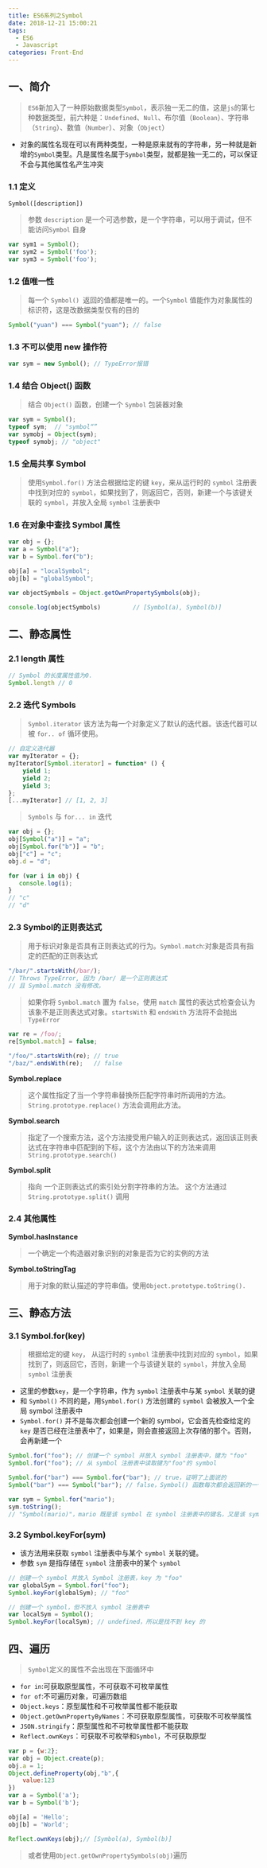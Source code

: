 ```yaml
---
title: ES6系列之Symbol
date: 2018-12-21 15:00:21
tags: 
  - ES6
  - Javascript
categories: Front-End
---
```


## 一、简介

> `ES6`新加入了一种原始数据类型`Symbol`，表示独一无二的值，这是`js`的第七种数据类型，前六种是：`Undefined`、`Null`、布尔值（`Boolean`）、字符串（`String`）、数值（`Number`）、对象（`Object`）

- 对象的属性名现在可以有两种类型，一种是原来就有的字符串，另一种就是新增的`Symbol`类型。凡是属性名属于`Symbol`类型，就都是独一无二的，可以保证不会与其他属性名产生冲突

### 1.1 定义

```
Symbol([description])
```

> 参数 `description` 是一个可选参数，是一个字符串，可以用于调试，但不能访问`Symbol` 自身

```js
var sym1 = Symbol();
var sym2 = Symbol('foo');
var sym3 = Symbol('foo');
```

### 1.2 值唯一性

> 每一个 `Symbol() `返回的值都是唯一的。一个`Symbol` 值能作为对象属性的标识符，这是改数据类型仅有的目的

```js
Symbol("yuan") === Symbol("yuan"); // false 
```

### 1.3 不可以使用 new 操作符

```js
var sym = new Symbol(); // TypeError报错
```

### 1.4 结合 Object() 函数

> 结合 `Object()` 函数，创建一个 `Symbol` 包装器对象

```js
var sym = Symbol();
typeof sym;  // "symbol“”
var symobj = Object(sym);
typeof symobj; // "object"
```

### 1.5 全局共享 Symbol

> 使用`Symbol.for()` 方法会根据给定的键 `key`，来从运行时的 `symbol` 注册表中找到对应的 `symbol`，如果找到了，则返回它，否则，新建一个与该键关联的 `symbol`，并放入全局 `symbol` 注册表中

### 1.6 在对象中查找 Symbol 属性

```js
var obj = {};
var a = Symbol("a");
var b = Symbol.for("b");

obj[a] = "localSymbol";
obj[b] = "globalSymbol";

var objectSymbols = Object.getOwnPropertySymbols(obj);

console.log(objectSymbols)         // [Symbol(a), Symbol(b)]
```

## 二、静态属性

### 2.1 length 属性

```js
// Symbol 的长度属性值为0.
Symbol.length // 0
```


### 2.2 迭代 Symbols

> `Symbol.iterator` 该方法为每一个对象定义了默认的迭代器。该迭代器可以被 `for.. of` 循环使用。

```js
// 自定义迭代器
var myIterator = {};
myIterator[Symbol.iterator] = function* () {
    yield 1;
    yield 2;
    yield 3;
};
[...myIterator] // [1, 2, 3]
```

> `Symbols` 与 `for... in` 迭代

```js
var obj = {};
obj[Symbol("a")] = "a";
obj[Symbol.for("b")] = "b";
obj["c"] = "c";
obj.d = "d";

for (var i in obj) {
   console.log(i); 
}
// "c"
// "d"
```

### 2.3 Symbol的正则表达式

> 用于标识对象是否具有正则表达式的行为。`Symbol.match`:对象是否具有指定的匹配的正则表达式

```js
"/bar/".startsWith(/bar/); 
// Throws TypeError, 因为 /bar/ 是一个正则表达式
// 且 Symbol.match 没有修改。
```

> 如果你将 `Symbol.match` 置为 `false`，使用 `match` 属性的表达式检查会认为该象不是正则表达式对象。`startsWith` 和 `endsWith` 方法将不会抛出 `TypeError`

```js
var re = /foo/;
re[Symbol.match] = false;

"/foo/".startsWith(re); // true
"/baz/".endsWith(re);   // false
```

**Symbol.replace**

> 这个属性指定了当一个字符串替换所匹配字符串时所调用的方法。`String.prototype.replace()` 方法会调用此方法。

**Symbol.search**

> 指定了一个搜索方法，这个方法接受用户输入的正则表达式，返回该正则表达式在字符串中匹配到的下标，这个方法由以下的方法来调用 `String.prototype.search()`

**Symbol.split**

> 指向 一个正则表达式的索引处分割字符串的方法。 这个方法通过`String.prototype.split()` 调用

### 2.4 其他属性

**Symbol.hasInstance**

> 一个确定一个构造器对象识别的对象是否为它的实例的方法

**Symbol.toStringTag**

> 用于对象的默认描述的字符串值。使用`Object.prototype.toString().`

## 三、静态方法

### 3.1 Symbol.for(key)

> 根据给定的键 `key`， 从运行时的 `symbol` 注册表中找到对应的 `symbol`，如果找到了，则返回它，否则，新建一个与该键关联的 `symbol`，并放入全局 `symbol` 注册表

- 这里的参数`key`，是一个字符串，作为 `symbol` 注册表中与某 `symbol` 关联的键
- 和 `Symbol()` 不同的是，用`Symbol.for()` 方法创建的 `symbol` 会被放入一个全局 symbol 注册表中
- `Symbol.for()` 并不是每次都会创建一个新的 symbol，它会首先检查给定的 `key` 是否已经在注册表中了，如果是，则会直接返回上次存储的那个。否则，会再新建一个

```js
Symbol.for("foo"); // 创建一个 symbol 并放入 symbol 注册表中，键为 "foo"
Symbol.for("foo"); // 从 symbol 注册表中读取键为"foo"的 symbol

Symbol.for("bar") === Symbol.for("bar"); // true，证明了上面说的
Symbol("bar") === Symbol("bar"); // false，Symbol() 函数每次都会返回新的一个 symbol

var sym = Symbol.for("mario");
sym.toString(); 
// "Symbol(mario)"，mario 既是该 symbol 在 symbol 注册表中的键名，又是该 symbol 自身的描述字符串
```

### 3.2 Symbol.keyFor(sym)

- 该方法用来获取 `symbol` 注册表中与某个 `symbol` 关联的键。
- 参数 `sym` 是指存储在 `symbol` 注册表中的某个 `symbol`

```js
// 创建一个 symbol 并放入 Symbol 注册表，key 为 "foo"
var globalSym = Symbol.for("foo"); 
Symbol.keyFor(globalSym); // "foo"

// 创建一个 symbol，但不放入 symbol 注册表中
var localSym = Symbol(); 
Symbol.keyFor(localSym); // undefined，所以是找不到 key 的
```

## 四、遍历

> `Symbol`定义的属性不会出现在下面循环中

- `for in`:可获取原型属性，不可获取不可枚举属性
- `for of`:不可遍历对象，可遍历数组
- `Object.keys`：原型属性和不可枚举属性都不能获取
- `Object.getOwnPropertyByNames`：不可获取原型属性，可获取不可枚举属性
- `JSON.stringify`：原型属性和不可枚举属性都不能获取
- `Reflect.ownKeys`：可获取不可枚举和`Symbol`，不可获取原型

```js
var p = {w:2};
var obj = Object.create(p);
obj.a = 1;
Object.defineProperty(obj,"b",{
    value:123
})
var a = Symbol('a');
var b = Symbol('b');

obj[a] = 'Hello';
obj[b] = 'World';

Reflect.ownKeys(obj);// [Symbol(a), Symbol(b)]
```

> 或者使用`Object.getOwnPropertySymbols(obj)`遍历
